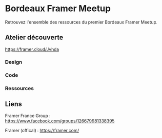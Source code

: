 # Bordeaux Framer Meetup

Retrouvez l'ensemble des ressources du premier Bordeaux Framer Meetup.

## Atelier découverte

https://framer.cloud/Jvhda

### Design

### Code

### Ressources

## Liens

Framer France Group : https://www.facebook.com/groups/126679981338395

Framer (offical) : https://framer.com/
